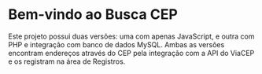 # Bem-vindo ao Busca CEP

Este projeto possui duas versões: uma com apenas JavaScript, e outra com PHP e integração com banco de dados MySQL. Ambas as versões encontram endereços através do CEP pela integração com a API do ViaCEP e os registram na área de Registros.